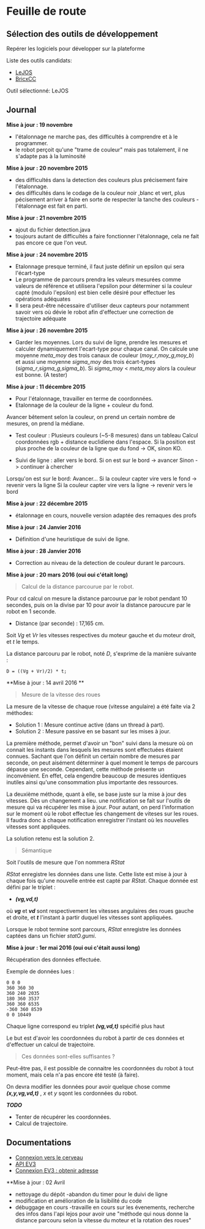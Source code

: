 # Feuille de route #

## Sélection des outils de développement ##

Repérer les logiciels pour développer sur la plateforme

Liste des outils candidats:

 - [LeJOS](http://www.lejos.org/)
 - [BricxCC](http://bricxcc.sourceforge.net/)


Outil sélectionné: LeJOS

## Journal ##

**Mise à jour : 19 novembre**
 - l'étalonnage ne marche pas, des difficultés à comprendre et à le programmer.
 - le robot perçoit qu'une "trame de couleur" mais pas totalement,
 il ne s'adapte pas à la luminosité

**Mise à jour : 20 novembre 2015**
- des difficultés dans la detection des couleurs plus précisement faire l'étalonnage.
- des difficultés dans le codage de la couleur noir ,blanc et vert,
plus pécisement arriver à faire en sorte de respecter la tanche des couleurs
-l'étalonnage est fait en parti.

**Mise à jour : 21 novembre 2015**
  - ajout du fichier detection.java
  - toujours autant de difficultés a faire fonctionner l'étalonnage,
cela ne fait pas encore ce que l'on veut.


**Mise à jour : 24 novembre 2015**
  - Etalonnage presque terminé, il faut juste définir un epsilon qui sera l'écart-type
  - Le programme de parcours prendra les valeurs mesurées comme valeurs
de référence et utilisera l'epsilon pour déterminer si la couleur capté
(modulo l'epsilon) est bien celle désiré pour effectuer les opérations adéquates
  - Il sera peut-être nécessaire d'utiliser deux capteurs pour notamment savoir
vers où dévie le robot afin d'effectuer une correction de trajectoire adéquate


**Mise à jour : 26 novembre 2015**
  - Garder les moyennes. Lors du suivi de ligne, prendre les mesures et
calculer dynamiquement l'ecart-type pour chaque canal.
On calcule une moyenne *meta_moy* des trois canaux de couleur (*moy_r*,*moy_g*,*moy_b*)
et aussi une moyenne *sigma_moy* des trois écart-types (*sigma_r*,*sigma_g*,*sigma_b*).
Si *sigma_moy* < *meta_moy* alors la couleur est bonne. (A tester)


**Mise à jour : 11 décembre 2015**

  - Pour l'étalonnage, travailler en terme de coordonnées.
  - Etalonnage de la couleur de la ligne + couleur du fond.

Avancer bêtement selon la couleur, on prend un certain nombre de mesures,
on prend la médiane.
  - Test couleur : Plusieurs couleurs (~5-8 mesures) dans un tableau
Calcul coordonnées rgb + distance euclidiene dans l'espace.
Si la position est plus proche de la couleur de la ligne que du fond -> OK,
sinon KO.

  - Suivi de ligne : aller vers le bord.
Si on est sur le bord -> avancer
Sinon -> continuer à chercher

Lorsqu'on est sur le bord: Avancer...
Si la couleur capter vire vers le fond -> revenir vers la ligne
Si la couleur capter vire vers la ligne -> revenir vers le bord

**Mise à jour : 22 décembre 2015**
- étalonnage en cours, nouvelle version adaptée des remaques des profs


**Mise à jour : 24 Janvier 2016**
- Définition d'une heuristique de suivi de ligne.

**Mise à jour : 28 Janvier 2016**
- Correction au niveau de la detection de couleur durant le parcours.

**Mise à jour : 20 mars 2016  (oui oui c'était long)**

> Calcul de la distance parcourue par le robot.

Pour cd calcul on mesure la distance parcourue par le robot pendant 10 secondes, puis on la divise par 10 pour avoir la distance paroucure par le robot en 1 seconde.

- Distance (par seconde) : 17,165 cm.

Soit *Vg* et *Vr* les vitesses respectives du moteur gauche et du moteur droit,
et *t* le temps.

La distance parcouru par le robot, noté *D*, s'exprime de la manière suivante :

    D = ((Vg + Vr)/2) * t;

**Mise à jour : 14 avril 2016 **

> Mesure de la vitesse des roues

  La mesure de la vitesse de chaque roue (vitesse angulaire) a été faite via 2 méthodes:

- Solution 1 : Mesure continue active (dans un thread à part).
- Solution 2 : Mesure passive en se basant sur les mises à jour.

 La première méthode, permet d'avoir un "bon" suivi
dans la mesure où on connait les instants dans
lesquels les mesures sont effectuées étaient connues.
Sachant que l'on définit un certain nombre de mesures par seconde,
on peut aisément déterminer à quel moment le temps de parcours dépasse une seconde.
 Cependant, cette méthode présente un inconvénient. En effet, cela
 engendre beaucoup de mesures identiques inutiles
 ainsi qu'une consommation plus importante des ressources.

  La deuxième méthode, quant à elle, se base juste sur la mise
à jour des vitesses. Dès un changement a lieu. une notification
se fait sur l'outils de mesure qui va récupérer les mise à jour.
Pour autant, on perd l'information sur le moment où le robot
effectue les changement de viteses sur les roues. Il faudra donc à
chaque notification enregistrer l'instant où les nouvelles vitesses
sont appliquées.

La solution retenu est la solution 2.

> Sémantique

Soit l'outils de mesure que l'on nommera *RStat*

   *RStat* enregistre les données dans une liste.
Cette liste est mise à jour à chaque fois qu'une nouvelle entrée est capté par *RStat*.
Chaque donnée est défini par le  triplet :
- ***(vg,vd,t)***

où ***vg*** et ***vd*** sont respectivement les vitesses angulaires des roues gauche et droite, et ***t*** l'instant à partir duquel les vitesses sont appliquées.

Lorsque le robot termine sont parcours, *RStat* enregistre les données captées dans un fichier *statO.gumi*.


**Mise à jour : 1er mai 2016  (oui oui c'était aussi long)**

Récupération des données effectuée.

Exemple de données lues :

    0 0 0
    360 360 30
    360 240 2035
    180 360 3537
    360 360 6535
    -360 360 8539
    0 0 10449

Chaque ligne correspond eu triplet ***(vg,vd,t)*** spécifié plus haut

Le but est d'avoir les coordonnées du robot à partir de ces données et d'effectuer
un calcul de trajectoire.

> Ces données sont-elles suffisantes ?

Peut-être pas, il est possible de connaitre les coordonnées du robot à tout moment,
mais cela n'a pas encore été testé (à faire).

On devra modifier les données pour avoir quelque chose comme
***(x,y,vg,vd,t)*** , *x* et *y* sqont les cordonnées du robot.

***TODO***

- Tenter de récupérer les coordonnées.
- Calcul de trajectoire.


## Documentations ##

 - [Connexion vers le cerveau](https://github.com/ev3dev/ev3dev/wiki/Setting-Up-Windows-USB-Ethernet-Networking)
 - [API EV3](http://www.lejos.org/ev3/docs/)
 - [Connexion EV3 : obtenir adresse](http://knowledge.autodesk.com/customer-service/network-license-administration/install-and-configure-network-license/requesting-license-file/finding-your-host-name-and-id)


**Mise à jour : 02 Avril
- nettoyage du dépôt
-abandon du timer pour le duivi de ligne
- modification et amélioration de la lisibilité du code
- débuggage en cours
-travaille en cours sur les évenements, recherche des infos dans l'api lejos pour avoir une "méthode qui nous donne la distance parcouru selon la vitesse du moteur et la rotation des roues"
